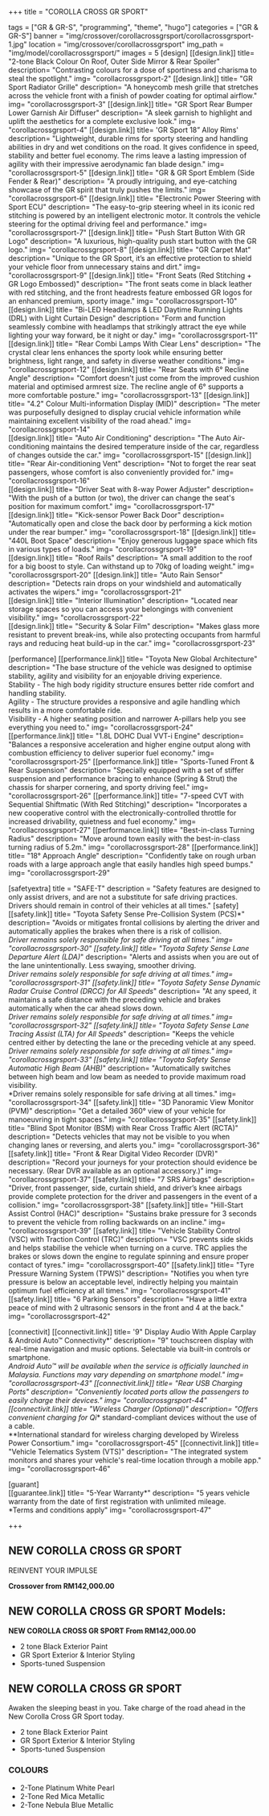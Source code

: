 +++
title = "COROLLA CROSS GR SPORT"

tags = ["GR & GR-S", "programming", "theme", "hugo"]
categories = ["GR & GR-S"]
banner = "img/crossover/corollacrossgrsport/corollacrossgrsport-1.jpg"
location = "img/crossover/corollacrossgrsport"
img_path = "img/model/corollacrossgrsport/"
images = 5
[design]
   [[design.link]]
     title= "2-tone Black Colour On Roof, Outer Side Mirror & Rear Spoiler"
     description= "Contrasting colours for a dose of sportiness and charisma to steal the spotlight."
     img= "corollacrossgrsport-2"
   [[design.link]]
     title= "GR Sport Radiator Grille"
     description= "A honeycomb mesh grille that stretches across the vehicle front with a finish of powder coating for optimal airflow."
     img= "corollacrossgrsport-3"
   [[design.link]]
     title= "GR Sport Rear Bumper Lower Garnish Air Diffuser"
     description= "A sleek garnish to highlight and uplift the aesthetics for a complete exclusive look."
     img= "corollacrossgrsport-4"
   [[design.link]]
     title= 'GR Sport 18” Alloy Rims'
     description= "Lightweight, durable rims for sporty steering and handling abilities in dry and wet conditions on the road. It gives confidence in speed, stability and better fuel economy. The rims leave a lasting impression of agility with their impressive aerodynamic fan blade design."
     img= "corollacrossgrsport-5"
   [[design.link]]
     title= "GR & GR Sport Emblem (Side Fender & Rear)"
     description= "A proudly intriguing, and eye-catching showcase of the GR spirit that truly pushes the limits."
     img= "corollacrossgrsport-6"
   [[design.link]]
     title= "Electronic Power Steering with Sport ECU"
     description= "The easy-to-grip steering wheel in its iconic red stitching is powered by an intelligent electronic motor. It controls the vehicle steering for the optimal driving feel and performance."
     img= "corollacrossgrsport-7"
   [[design.link]]
     title= "Push Start Button With GR Logo"
     description= "A luxurious, high-quality push start button with the GR logo."
     img= "corollacrossgrsport-8"
   [[design.link]]
     title= "GR Carpet Mat"
     description= "Unique to the GR Sport, it’s an effective protection to shield your vehicle floor from unnecessary stains and dirt."
     img= "corollacrossgrsport-9"
   [[design.link]]
     title= "Front Seats (Red Stitching + GR Logo Embossed)"
     description= "The front seats come in black leather with red stitching, and the front headrests feature embossed GR logos for an enhanced premium, sporty image."
     img= "corollacrossgrsport-10"
   [[design.link]]
     title= "Bi-LED Headlamps & LED Daytime Running Lights (DRL) with Light Curtain Design"
     description= "Form and function seamlessly combine with headlamps that strikingly attract the eye while lighting your way forward, be it night or day."
     img= "corollacrossgrsport-11"
   [[design.link]]
     title= "Rear Combi Lamps With Clear Lens"
     description= "The crystal clear lens enhances the sporty look while ensuring better brightness, light range, and safety in diverse weather conditions."
     img= "corollacrossgrsport-12"
   [[design.link]]
     title= "Rear Seats with 6° Recline Angle"
     description= "Comfort doesn't just come from the improved cushion material and optimised armrest size. The recline angle of 6° supports a more comfortable posture."
     img= "corollacrossgrsport-13"
   [[design.link]]
     title= "4.2" Colour Multi-information Display (MID)"
     description= "The meter was purposefully designed to display crucial vehicle information while maintaining excellent visibility of the road ahead."
     img= "corollacrossgrsport-14"   
   [[design.link]]
     title= "Auto Air Conditioning"
     description= "The Auto Air-conditioning maintains the desired temperature inside of the car, regardless of changes outside the car."
     img= "corollacrossgrsport-15"
   [[design.link]]
     title= "Rear Air-conditioning Vent"
     description= "Not to forget the rear seat passengers, whose comfort is also conveniently provided for."
     img= "corollacrossgrsport-16"  
   [[design.link]]
     title= "Driver Seat with 8-way Power Adjuster"
     description= "With the push of a button (or two), the driver can change the seat's position for maximum comfort."
     img= "corollacrossgrsport-17"   
   [[design.link]]
     title= "Kick-sensor Power Back Door"
     description= "Automatically open and close the back door by performing a kick motion under the rear bumper."
     img= "corollacrossgrsport-18"
   [[design.link]]
     title= "440L Boot Space"
     description= "Enjoy generous luggage space which fits in various types of loads."
     img= "corollacrossgrsport-19"   
   [[design.link]]
     title= "Roof Rails"
     description= "A small addition to the roof for a big boost to style. Can withstand up to 70kg of loading weight."
     img= "corollacrossgrsport-20"
   [[design.link]]
     title= "Auto Rain Sensor"
     description= "Detects rain drops on your windshield and automatically activates the wipers."
     img= "corollacrossgrsport-21"  
   [[design.link]]
     title= "Interior Illumination"
     description= "Located near storage spaces so you can access your belongings with convenient visibility."
     img= "corollacrossgrsport-22"   
   [[design.link]]
     title= "Security & Solar Film"
     description= "Makes glass more resistant to prevent break-ins, while also protecting occupants from harmful rays and reducing heat build-up in the car."
     img= "corollacrossgrsport-23"
     
[performance]
   [[performance.link]]
     title= "Toyota New Global Architecture"
     description= "The base structure of the vehicle was designed to optimise stability, agility and visibility for an enjoyable driving experience.<br>Stability - The high body rigidity structure ensures better ride comfort and handling stability.<br>Agility - The structure provides a responsive and agile handling which results in a more comfortable ride.<br>Visibility - A higher seating position and narrower A-pillars help you see everything you need to."
     img= "corollacrossgrsport-24"
   [[performance.link]]
     title= "1.8L DOHC Dual VVT-i Engine"
     description= "Balances a responsive acceleration and higher engine output along with combustion efficiency to deliver superior fuel economy."
     img= "corollacrossgrsport-25"
   [[performance.link]]
     title= "Sports-Tuned Front & Rear Suspension"
     description= "Specially equipped with a set of stiffer suspension and performance bracing to enhance (Spring & Strut) the chassis for sharper cornering, and sporty driving feel."
     img= "corollacrossgrsport-26"
   [[performance.link]]
     title= "7-speed CVT with Sequential Shiftmatic (With Red Stitching)"
     description= "Incorporates a new cooperative control with the electronically-controlled throttle for increased drivability, quietness and fuel economy."
     img= "corollacrossgrsport-27"
   [[performance.link]]
     title= "Best-in-class Turning Radius"
     description= "Move around town easily with the best-in-class turning radius of 5.2m."
     img= "corollacrossgrsport-28"
   [[performance.link]]
     title= "18° Approach Angle"
     description= "Confidently take on rough urban roads with a large approach angle that easily handles high speed bumps."
     img= "corollacrossgrsport-29"
  

[safetyextra]
  title = "SAFE-T"
  description = "Safety features are designed to only assist drivers, and are not a substitute for safe driving practices. Drivers should remain in control of their vehicles at all times."
[safety]
   [[safety.link]]
     title= "Toyota Safety Sense Pre-Collision System (PCS)*"
     description= "Avoids or mitigates frontal collisions by alerting the driver and automatically applies the brakes when there is a risk of collision.<br>*Driver remains solely responsible for safe driving at all times."
     img= "corollacrossgrsport-30"
   [[safety.link]]
     title= "Toyota Safety Sense Lane Departure Alert (LDA)*"
     description= "Alerts and assists when you are out of the lane unintentionally. Less swaying, smoother driving.<br>*Driver remains solely responsible for safe driving at all times."
     img= "corollacrossgrsport-31"
   [[safety.link]]
     title= "Toyota Safety Sense Dynamic Radar Cruise Control (DRCC) for All Speeds*"
     description= "At any speed, it maintains a safe distance with the preceding vehicle and brakes automatically when the car ahead slows down.<br>*Driver remains solely responsible for safe driving at all times."
     img= "corollacrossgrsport-32"
   [[safety.link]]
     title= "Toyota Safety Sense Lane Tracing Assist (LTA) for All Speeds*"
     description= "Keeps the vehicle centred either by detecting the lane or the preceding vehicle at any speed.
<br>*Driver remains solely responsible for safe driving at all times."
     img= "corollacrossgrsport-33"
   [[safety.link]]
     title= "Toyota Safety Sense Automatic High Beam (AHB)*"
     description= "Automatically switches between high beam and low beam as needed to provide maximum road visibility.<br>*Driver remains solely responsible for safe driving at all times."
     img= "corollacrossgrsport-34"
   [[safety.link]]
     title= "3D Panoramic View Monitor (PVM)"
     description= "Get a detailed 360° view of your vehicle for manoeuvring in tight spaces."
     img= "corollacrossgrsport-35"
   [[safety.link]]
     title= "Blind Spot Monitor (BSM) with Rear Cross Traffic Alert (RCTA)"
     description= "Detects vehicles that may not be visible to you when changing lanes or reversing, and alerts you."
     img= "corollacrossgrsport-36"
   [[safety.link]]
     title= "Front & Rear Digital Video Recorder (DVR)"
     description= "Record your journeys for your protection should evidence be necessary. (Rear DVR available as an optional accessory.)"
     img= "corollacrossgrsport-37"
   [[safety.link]]
     title= "7 SRS Airbags"
     description= "Driver, front passenger, side, curtain shield, and driver’s knee airbags provide complete protection for the driver and passengers in the event of a collision."
     img= "corollacrossgrsport-38"
   [[safety.link]]
     title= "Hill-Start Assist Control (HAC)"
     description= "Sustains brake pressure for 3 seconds to prevent the vehicle from rolling backwards on an incline."
     img= "corollacrossgrsport-39"
   [[safety.link]]
     title= "Vehicle Stability Control (VSC) with Traction Control (TRC)"
     description= "VSC prevents side skids and helps stabilise the vehicle when turning on a curve. TRC applies the brakes or slows down the engine to regulate spinning and ensure proper contact of tyres."
     img= "corollacrossgrsport-40"
   [[safety.link]]
     title= "Tyre Pressure Warning System (TPWS)"
     description= "Notifies you when tyre pressure is below an acceptable level, indirectly helping you maintain optimum fuel efficiency at all times."
     img= "corollacrossgrsport-41"
   [[safety.link]]
     title= "6 Parking Sensors"
     description= "Have a little extra peace of mind with 2 ultrasonic sensors in the front and 4 at the back."
     img= "corollacrossgrsport-42"
  

[connectivit]
   [[connectivit.link]]
     title= '9" Display Audio With Apple Carplay & Android Auto™ Connectivity*'
     description= "9" touchscreen display with real-time navigation and music options. Selectable via built-in controls or smartphone.<br>*Android Auto™ will be available when the service is officially launched in Malaysia. Functions may vary depending on smartphone model."
     img= "corollacrossgrsport-43"
   [[connectivit.link]]
     title= "Rear USB Charging Ports"
     description= "Conveniently located ports allow the passengers to easily charge their devices."
     img= "corollacrossgrsport-44"
   [[connectivit.link]]
     title= "Wireless Charger (Optional)"
     description= "Offers convenient charging for Qi** standard-compliant devices without the use of a cable.<br>**International standard for wireless charging developed by Wireless Power Consortium."
     img= "corollacrossgrsport-45"
   [[connectivit.link]]
     title= "Vehicle Telematics System (VTS)"
     description= "The integrated system monitors and shares your vehicle's real-time location through a mobile app."
     img= "corollacrossgrsport-46"
   

[guarant]  
   [[guarantee.link]]
     title= "5-Year Warranty*"
     description= "5 years vehicle warranty from the date of first registration with unlimited mileage.<br>*Terms and conditions apply"
     img= "corollacrossgrsport-47"

+++
## NEW COROLLA CROSS GR SPORT

REINVENT YOUR IMPULSE

**Crossover from RM142,000.00**

## NEW COROLLA CROSS GR SPORT Models:

**NEW COROLLA CROSS GR SPORT  From RM142,000.00**
- 2 tone Black Exterior Paint
- GR Sport Exterior & Interior Styling
- Sports-tuned Suspension
 
## NEW COROLLA CROSS GR SPORT
Awaken the sleeping beast in you. Take charge of the road ahead in the New Corolla Cross GR Sport today.

- 2 tone Black Exterior Paint
- GR Sport Exterior & Interior Styling
- Sports-tuned Suspension


### COLOURS
- 2-Tone Platinum White Pearl
- 2-Tone Red Mica Metallic
- 2-Tone Nebula Blue Metallic
